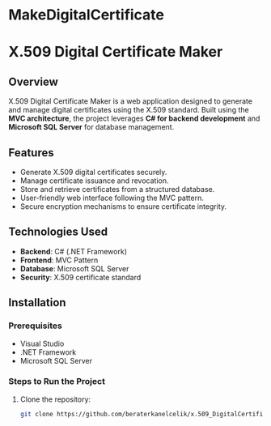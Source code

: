 # MakeDigitalCertificate
# X.509 Digital Certificate Maker

## Overview
X.509 Digital Certificate Maker is a web application designed to generate and manage digital certificates using the X.509 standard. Built using the **MVC architecture**, the project leverages **C# for backend development** and **Microsoft SQL Server** for database management.

## Features
- Generate X.509 digital certificates securely.
- Manage certificate issuance and revocation.
- Store and retrieve certificates from a structured database.
- User-friendly web interface following the MVC pattern.
- Secure encryption mechanisms to ensure certificate integrity.

## Technologies Used
- **Backend**: C# (.NET Framework)
- **Frontend**: MVC Pattern
- **Database**: Microsoft SQL Server
- **Security**: X.509 certificate standard

## Installation
### Prerequisites
- Visual Studio
- .NET Framework
- Microsoft SQL Server

### Steps to Run the Project
1. Clone the repository:
   ```sh
   git clone https://github.com/beraterkanelcelik/x.509_DigitalCertificateMaker.git

